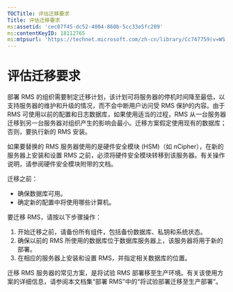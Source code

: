 ```yaml
---
TOCTitle: 评估迁移要求
Title: 评估迁移要求
ms:assetid: 'cec07f45-dc52-4004-860b-5cc33e5fc209'
ms:contentKeyID: 18112765
ms:mtpsurl: 'https://technet.microsoft.com/zh-cn/library/Cc747759(v=WS.10)'
---
```


评估迁移要求
============

部署 RMS 的组织需要制定迁移计划，该计划可将服务器的停机时间降至最低，以支持服务器的维护和升级的情况，而不会中断用户访问受 RMS 保护的内容。由于 RMS 可使用以前的配置和日志数据库，如果使用适当的过程，RMS 从一台服务器迁移到另一台服务器对组织产生的影响会最小。迁移方案假定使用现有的数据库；否则，要执行新的 RMS 安装。

如果要替换的 RMS 服务器使用的是硬件安全模块 (HSM)（如 nCipher），在新的服务器上安装和设置 RMS 之前，必须将硬件安全模块转移到该服务器。有关操作说明，请参阅硬件安全模块附带的文档。

迁移之前：

-   确保数据库可用。
-   确定新的配置中将使用哪些计算机。

要迁移 RMS，请按以下步骤操作：

1.  开始迁移之前，请备份所有组件，包括备份数据库、私钥和系统状态。
2.  确保以前的 RMS 所使用的数据库位于数据库服务器上，该服务器将用于新的部署。
3.  在相应的服务器上安装和设置 RMS，并指定相关数据库的位置。

迁移 RMS 服务器的常见方案，是将试验 RMS 部署移至生产环境。有关该使用方案的详细信息，请参阅本文档集“部署 RMS”中的“将试验部署迁移至生产部署”。
